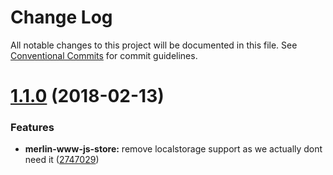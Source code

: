 # Change Log

All notable changes to this project will be documented in this file.
See [Conventional Commits](https://conventionalcommits.org) for commit guidelines.

<a name="1.1.0"></a>
# [1.1.0](https://github.com/cnduk/merlin-www-components/compare/@cnbritain/merlin-www-js-store@1.0.6...@cnbritain/merlin-www-js-store@1.1.0) (2018-02-13)


### Features

* **merlin-www-js-store:** remove localstorage support as we actually dont need it ([2747029](https://github.com/cnduk/merlin-www-components/commit/2747029))
